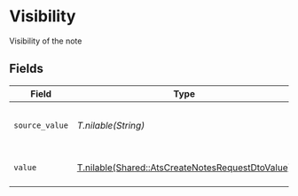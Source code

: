 # Visibility

Visibility of the note


## Fields

| Field                                                                                                    | Type                                                                                                     | Required                                                                                                 | Description                                                                                              | Example                                                                                                  |
| -------------------------------------------------------------------------------------------------------- | -------------------------------------------------------------------------------------------------------- | -------------------------------------------------------------------------------------------------------- | -------------------------------------------------------------------------------------------------------- | -------------------------------------------------------------------------------------------------------- |
| `source_value`                                                                                           | *T.nilable(String)*                                                                                      | :heavy_minus_sign:                                                                                       | The source value of the notes visibility.                                                                | Public                                                                                                   |
| `value`                                                                                                  | [T.nilable(Shared::AtsCreateNotesRequestDtoValue)](../../models/shared/atscreatenotesrequestdtovalue.md) | :heavy_minus_sign:                                                                                       | The visibility of the notes.                                                                             | public                                                                                                   |